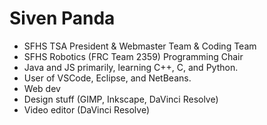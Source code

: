 <h1>Siven Panda</h1>
<ul>
<li>SFHS TSA President & Webmaster Team & Coding Team
<li>SFHS Robotics (FRC Team 2359) Programming Chair
<li>Java and JS primarily, learning C++, C, and Python.
<li>User of VSCode, Eclipse, and NetBeans.
<li>Web dev 
<li>Design stuff (GIMP, Inkscape, DaVinci Resolve)
<li>Video editor (DaVinci Resolve)
</ul>
